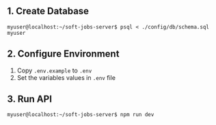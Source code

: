 ## 1. Create Database

```shell
myuser@localhost:~/soft-jobs-server$ psql < ./config/db/schema.sql myuser
```

## 2. Configure Environment

1. Copy `.env.example` to `.env`
2. Set the variables values in `.env` file

## 3. Run API

```shell
myuser@localhost:~/soft-jobs-server$ npm run dev
```
